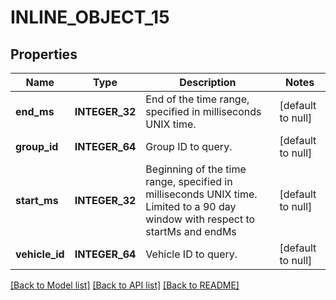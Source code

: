 # INLINE_OBJECT_15

## Properties
Name | Type | Description | Notes
------------ | ------------- | ------------- | -------------
**end_ms** | **INTEGER_32** | End of the time range, specified in milliseconds UNIX time. | [default to null]
**group_id** | **INTEGER_64** | Group ID to query. | [default to null]
**start_ms** | **INTEGER_32** | Beginning of the time range, specified in milliseconds UNIX time. Limited to a 90 day window with respect to startMs and endMs | [default to null]
**vehicle_id** | **INTEGER_64** | Vehicle ID to query. | [default to null]

[[Back to Model list]](../README.md#documentation-for-models) [[Back to API list]](../README.md#documentation-for-api-endpoints) [[Back to README]](../README.md)


